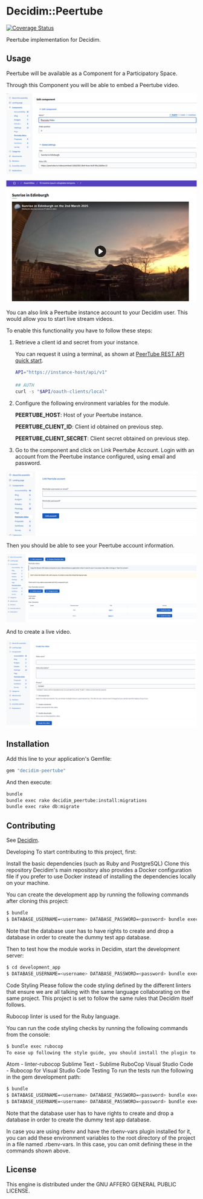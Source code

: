 # Decidim::Peertube

[![Coverage Status](https://coveralls.io/repos/github/Platoniq/decidim-module-peertube/badge.svg?branch=main)](https://coveralls.io/github/Platoniq/decidim-module-peertube?branch=main)

Peertube implementation for Decidim.

## Usage

Peertube will be available as a Component for a Participatory
Space.

Through this Component you will be able to embed a Peertube video.

![admin_embed_peertube_video.png](examples%2Fadmin_embed_peertube_video.png)

![preview_peertube_component.png](examples%2Fpreview_peertube_component.png)

You can also link a Peertube instance account to your Decidim user. This would allow you to start live stream videos.

To enable this functionality you have to follow these steps:

1. Retrieve a client id and secret from your instance.

   You can request it using a terminal, as shown at [PeerTube REST API quick start](https://docs.joinpeertube.org/api-rest-reference.html#tag/Session/operation/getOAuthClient).

   ```bash
   API="https://instance-host/api/v1"

   ## AUTH
   curl -s "$API/oauth-clients/local"
   ```
2. Configure the following environment variables for the module.
   
   **PEERTUBE_HOST**: Host of your Peertube instance.

   **PEERTUBE_CLIENT_ID**: Client id obtained on previous step.

   **PEERTUBE_CLIENT_SECRET**: Client secret obtained on previous step.

3. Go to the component and click on Link Peertube Account. Login with an account from the Peertube instance configured, using email and password.

![peertube_login.png](examples%2Fpeertube_login.png)

Then you should be able to see your Peertube account information.

![admin_peertube.png](examples%2Fadmin_peertube.png)

And to create a live video.

![live_video.png](examples%2Flive_video.png)

## Installation

Add this line to your application's Gemfile:

```ruby
gem "decidim-peertube"
```

And then execute:

```bash
bundle
bundle exec rake decidim_peertube:install:migrations
bundle exec rake db:migrate
```

## Contributing

See [Decidim](https://github.com/decidim/decidim).

Developing
To start contributing to this project, first:

Install the basic dependencies (such as Ruby and PostgreSQL)
Clone this repository
Decidim's main repository also provides a Docker configuration file if you prefer to use Docker instead of installing the dependencies locally on your machine.

You can create the development app by running the following commands after cloning this project:

```bash
$ bundle
$ DATABASE_USERNAME=<username> DATABASE_PASSWORD=<password> bundle exec rake development_app
```

Note that the database user has to have rights to create and drop a database in order to create the dummy test app database.

Then to test how the module works in Decidim, start the development server:


```bash
$ cd development_app
$ DATABASE_USERNAME=<username> DATABASE_PASSWORD=<password> bundle exec rails s
```

Code Styling
Please follow the code styling defined by the different linters that ensure we are all talking with the same language collaborating on the same project. This project is set to follow the same rules that Decidim itself follows.

Rubocop linter is used for the Ruby language.

You can run the code styling checks by running the following commands from the console:

```bash
$ bundle exec rubocop
To ease up following the style guide, you should install the plugin to your favorite editor, such as:
```

Atom - linter-rubocop
Sublime Text - Sublime RuboCop
Visual Studio Code - Rubocop for Visual Studio Code
Testing
To run the tests run the following in the gem development path:

```bash
$ bundle
$ DATABASE_USERNAME=<username> DATABASE_PASSWORD=<password> bundle exec rake test_app
$ DATABASE_USERNAME=<username> DATABASE_PASSWORD=<password> bundle exec rspec
```

Note that the database user has to have rights to create and drop a database in order to create the dummy test app database.

In case you are using rbenv and have the rbenv-vars plugin installed for it, you can add these environment variables to the root directory of the project in a file named .rbenv-vars. In this case, you can omit defining these in the commands shown above.

## License

This engine is distributed under the GNU AFFERO GENERAL PUBLIC LICENSE.
